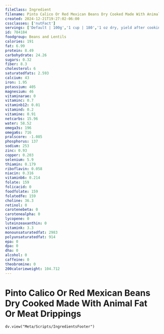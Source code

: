 ```yaml
---
fileClass: Ingredient
filename: Pinto Calico Or Red Mexican Beans Dry Cooked Made With Animal Fat Or Meat Drippings
created: 2024-12-21T19:27:02-06:00
cssclasses: ['nutFact']
servings: ['Default | 100g','1 cup | 180','1 oz dry, yield after cooking | 70']
id: 784184
foodgroup: Beans and Lentils
calories: 191
fat: 6.99
protein: 8.49
carbohydrate: 24.26
sugars: 0.32
fiber: 8.3
cholesterol: 6
saturatedfats: 2.593
calcium: 43
iron: 1.95
potassium: 405
magnesium: 46
vitaminarae: 0
vitaminc: 0.7
vitaminb12: 0.01
vitamind: 0.2
vitamine: 0.91
netcarbs: 15.96
water: 58.52
omega3s: 196
omega6s: 716
pralscore: -1.085
phosphorus: 137
sodium: 253
zinc: 0.93
copper: 0.203
selenium: 5.9
thiamin: 0.179
riboflavin: 0.058
niacin: 0.316
vitaminb6: 0.214
folate: 159
folicacid: 0
foodfolate: 159
folatedfe: 159
choline: 36.3
retinol: 0
carotenebeta: 0
carotenealpha: 0
lycopene: 0
luteinzeaxanthin: 0
vitamink: 3.3
monounsaturatedfat: 2983
polyunsaturatedfat: 914
epa: 0
dpa: 0
dha: 0
alcohol: 0
caffeine: 0
theobromine: 0
200calorieweight: 104.712
---
```


# Pinto Calico Or Red Mexican Beans Dry Cooked Made With Animal Fat Or Meat Drippings

```dataviewjs
dv.view("Meta/Scripts/IngredientsFooter")
```